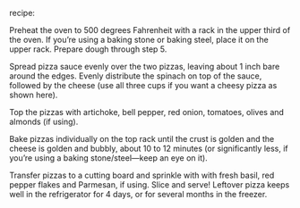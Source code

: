 recipe:


Preheat the oven to 500 degrees Fahrenheit with a rack in the upper third of the oven. If you’re using a baking stone or baking steel, place it on the upper rack. Prepare dough through step 5.

Spread pizza sauce evenly over the two pizzas, leaving about 1 inch bare around the edges. Evenly distribute the spinach on top of the sauce, followed by the cheese (use all three cups if you want a cheesy pizza as 
shown here).

Top the pizzas with artichoke, bell pepper, red onion, tomatoes, olives and almonds (if using).

Bake pizzas individually on the top rack until the crust is golden and the cheese is golden and bubbly, about 10 to 12 minutes (or significantly less, if you’re using a baking stone/steel—keep an eye on it).

Transfer pizzas to a cutting board and sprinkle with with fresh basil, red pepper flakes and Parmesan, if using. Slice and serve! Leftover pizza keeps well in the refrigerator for 4 days, or for several months in the freezer.